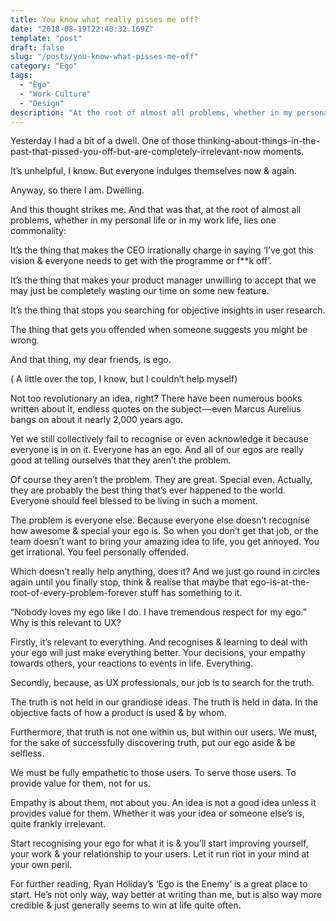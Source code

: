 ```yaml
---
title: You know what really pisses me off?
date: "2018-08-19T22:40:32.169Z"
template: "post"
draft: false
slug: "/posts/you-know-what-pisses-me-off"
category: "Ego"
tags:
  - "Ego"
  - "Work Culture"
  - "Design"
description: "At the root of almost all problems, whether in my personal life or in my work life, lies one commonality."
---
```



Yesterday I had a bit of a dwell. One of those thinking-about-things-in-the-past-that-pissed-you-off-but-are-completely-irrelevant-now moments.

It’s unhelpful, I know. But everyone indulges themselves now & again.

Anyway, so there I am. Dwelling.

And this thought strikes me. And that was that, at the root of almost all problems, whether in my personal life or in my work life, lies one commonality:

It’s the thing that makes the CEO irrationally charge in saying ‘I’ve got this vision & everyone needs to get with the programme or f**k off’.

It’s the thing that makes your product manager unwilling to accept that we may just be completely wasting our time on some new feature.

It’s the thing that stops you searching for objective insights in user research.

The thing that gets you offended when someone suggests you might be wrong.

And that thing, my dear friends, is ego.



( A little over the top, I know, but I couldn’t help myself)

Not too revolutionary an idea, right? There have been numerous books written about it, endless quotes on the subject — even Marcus Aurelius bangs on about it nearly 2,000 years ago.

Yet we still collectively fail to recognise or even acknowledge it because everyone is in on it. Everyone has an ego. And all of our egos are really good at telling ourselves that they aren’t the problem.

Of course they aren’t the problem. They are great. Special even. Actually, they are probably the best thing that’s ever happened to the world. Everyone should feel blessed to be living in such a moment.

The problem is everyone else. Because everyone else doesn’t recognise how awesome & special your ego is. So when you don’t get that job, or the team doesn’t want to bring your amazing idea to life, you get annoyed. You get irrational. You feel personally offended.

Which doesn’t really help anything, does it? And we just go round in circles again until you finally stop, think & realise that maybe that ego-is-at-the-root-of-every-problem-forever stuff has something to it.


“Nobody loves my ego like I do. I have tremendous respect for my ego.”
Why is this relevant to UX?

Firstly, it’s relevant to everything. And recognises & learning to deal with your ego will just make everything better. Your decisions, your empathy towards others, your reactions to events in life. Everything.

Secondly, because, as UX professionals, our job is to search for the truth.

The truth is not held in our grandiose ideas. The truth is held in data. In the objective facts of how a product is used & by whom.

Furthermore, that truth is not one within us, but within our users. We must, for the sake of successfully discovering truth, put our ego aside & be selfless.

We must be fully empathetic to those users. To serve those users. To provide value for them, not for us.


Empathy is about them, not about you.
An idea is not a good idea unless it provides value for them. Whether it was your idea or someone else’s is, quite frankly irrelevant.

Start recognising your ego for what it is & you’ll start improving yourself, your work & your relationship to your users. Let it run riot in your mind at your own peril.

For further reading, Ryan Holiday’s ‘Ego is the Enemy’ is a great place to start. He’s not only way, way better at writing than me, but is also way more credible & just generally seems to win at life quite often.
